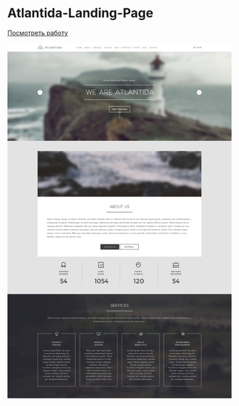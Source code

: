 <h1>Atlantida-Landing-Page</h1>
<p><a href="https://lenyalol.github.io/portfolio/atlantida/index.html">Посмотреть работу</a></p>
<img src="atlantida.jpg" alt="">